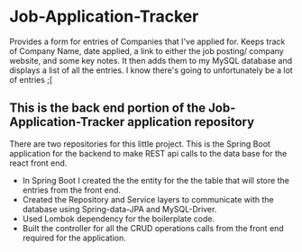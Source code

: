 # Job-Application-Tracker
Provides a form for entries of Companies that I've applied for. Keeps track of Company Name, date applied, a link to either the job posting/ company website, and some key notes. It then adds them to my MySQL database and displays a list of all the entries. I know there's going to unfortunately be a lot of entries ;[
                
## This is the back end portion of the Job-Application-Tracker application repository  
There are two repositories for this little project. This is the Spring Boot application for the backend to make REST api calls to the data base for the react front end.
* In Spring Boot I created the the entity for the the table that will store the entries from the front end.
* Created the Repository and Service layers to communicate with the database using Spring-data-JPA and MySQL-Driver. 
* Used Lombok dependency for the boilerplate code. 
* Built the controller for all the CRUD operations calls from the front end required for the application.  
